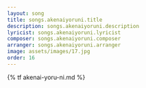 ```yaml
---
layout: song
title: songs.akenaiyoruni.title
description: songs.akenaiyoruni.description
lyricist: songs.akenaiyoruni.lyricist
composer: songs.akenaiyoruni.composer
arranger: songs.akenaiyoruni.arranger
image: assets/images/17.jpg
order: 16
---
```


{% tf akenai-yoru-ni.md %}
